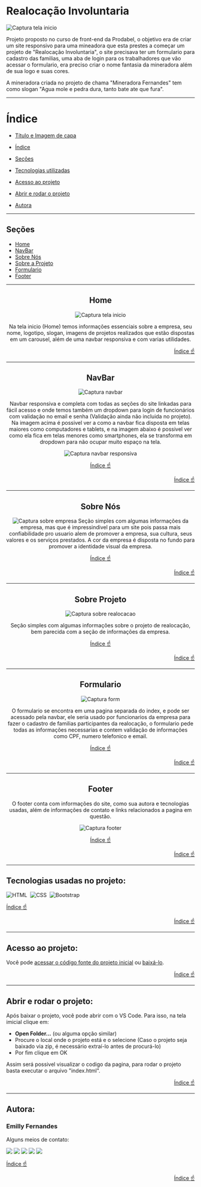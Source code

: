 # Realocação Involuntaria

![Captura tela inicio](https://user-images.githubusercontent.com/115494759/234691466-92a9f419-5951-4d00-bff4-6de200fedb84.png)


Projeto proposto no curso de front-end da Prodabel, o objetivo era de criar um site responsivo para uma mineadora que esta prestes a começar um projeto de "Realocação Involuntaria", o site precisava ter um formulario para cadastro das familias, uma aba de login para os trabalhadores que vão acessar o formulario, era preciso criar o nome fantasia da mineradora além de sua logo e suas cores.

A mineradora criada no projeto de chama "Mineradora Fernandes" tem como slogan "Agua mole e pedra dura, tanto bate ate que fura".

---
# Índice 
* [Título e Imagem de capa](#realocação-involuntaria)
* [Índice](#índice)

* [Seções](#seções)
* [Tecnologias utilizadas](#tecnologias-utilizadas)
* [Acesso ao projeto](#acesso-ao-projeto)
* [Abrir e rodar o projeto](#abrir-e-rodar-o-projeto)
* [Autora](#autora)

---
## Seções
* [Home](#home)
* [NavBar](#navbar)
* [Sobre Nós](#sobre-nós)
* [Sobre a Projeto](#sobre-projeto)
* [Formulario](#formulario)
* [Footer](#footer)

---
<div align= "center">

## Home
  
![Captura tela inicio](https://user-images.githubusercontent.com/115494759/234691356-1a92ecc2-8b0e-4046-97aa-0cfda8a6c395.png)

Na tela inicio (Home) temos informações essenciais sobre a empresa, seu nome, logotipo, slogan, imagens de projetos realizados que estão dispostas em um carousel, além de uma navbar responsiva e com varias utilidades.


  
</div>
<div align="right">

  [Índice :point_up:](#índice)
</div>


---
<div align= "center">

## NavBar
![Captura navbar](https://user-images.githubusercontent.com/115494759/234691313-bbe17f26-86a8-4496-bf81-b257749a6d40.png)

Navbar responsiva e completa com todas as seções do site linkadas para fácil acesso e onde temos também um dropdown para login de funcionários com validação no email e senha (Validação ainda não incluida no projeto). Na imagem acima é possivel ver a como a navbar fica disposta em telas maiores como computadores e tablets, e na imagem abaixo é possivel ver como ela fica em telas menores como smartphones, ela se transforma em dropdown para não ocupar muito espaço na tela.

![Captura navbar responsiva](https://user-images.githubusercontent.com/115494759/234691276-284c84af-648d-4767-a09b-da6092f0bb91.png)
 
  [Índice :point_up:](#índice)
</div>
<div align="right">

  [Índice :point_up:](#índice)
</div>

---
<div align= "center">

## Sobre Nós

![Captura sobre empresa](https://user-images.githubusercontent.com/115494759/234691220-1dbfee15-b86b-459a-a55b-616552400bed.png)
Seção simples com algumas informações da empresa, mas que é impressindivel para um site pois passa mais confiabilidade pro usuario alem de promover a empresa, sua cultura, seus valores e os serviços prestados. A cor da empresa é disposta no fundo para promover a identidade visual da empresa.
  
  [Índice :point_up:](#índice)
</div>
<div align="right">

  [Índice :point_up:](#índice)
</div>

---
<div align= "center">

## Sobre Projeto

![Captura sobre realocacao](https://user-images.githubusercontent.com/115494759/234691180-03f990b4-5a12-447b-8ffc-4b9d45446bb3.png)
  
Seção simples com algumas informações sobre o projeto de realocação, bem parecida com a seção de informações da empresa.

  [Índice :point_up:](#índice)
</div>
<div align="right">

  [Índice :point_up:](#índice)
</div>

---
<div align= "center">

## Formulario

![Captura form](https://user-images.githubusercontent.com/115494759/234690607-2c9ae92e-3259-4852-a157-09bfb1a144a0.png)

O formulario se encontra em uma pagina separada do index, e pode ser acessado pela navbar, ele seria usado por funcionarios da empresa para fazer o cadastro de familias participantes da realocação, o formulario pede todas as informações necessarias e contem validação de informações como CPF, numero telefonico e email.

  [Índice :point_up:](#índice)
</div>
<div align="right">

  [Índice :point_up:](#índice)
</div>

---
<div align= "center">

## Footer

O footer conta com informações do site, como sua autora e tecnologias usadas, além de informações de contato e links relacionados a pagina em questão.
  
![Captura footer](https://user-images.githubusercontent.com/115494759/234691018-920c876d-69f8-427c-9dfa-affcc44cfef1.png)

  [Índice :point_up:](#índice)
</div>
<div align="right">

  [Índice :point_up:](#índice)
</div>

---
<div id="tecnologias-utilizadas">

## Tecnologias usadas no projeto:
![HTML](https://img.shields.io/badge/HTML5-E34F26?style=for-the-badge&logo=html5&logoColor=white)&nbsp;
![CSS](https://img.shields.io/badge/CSS-239120?&style=for-the-badge&logo=css3&logoColor=white)&nbsp;
![Bootstrap](https://img.shields.io/badge/Bootstrap-563D7C?style=for-the-badge&logo=bootstrap&logoColor=white)&nbsp; 

   [Índice :point_up:](#índice)
</div>
<div align="right">

  [Índice :point_up:](#índice)
</div>

---
<div id="acesso-ao-projeto">

## Acesso ao projeto:

Você pode [acessar o código fonte do projeto inicial](https://github.com/emilyfas/Portfolio/find/main) ou [baixá-lo](https://github.com/emilyfas/Portfolio/archive/refs/heads/main.zip).
</div>
<div align="right">

  [Índice :point_up:](#índice)
</div>

---
<div id="abrir-e-rodar-o-projeto">

## Abrir e rodar o projeto:

Após baixar o projeto, você pode abrir com o VS Code. Para isso, na tela imicial clique em:

- **Open Folder...** (ou alguma opção similar)
- Procure o local onde o projeto está e o selecione (Caso o projeto seja baixado via zip, é necessário extraí-lo antes de procurá-lo)
- Por fim clique em OK

Assim será possivel visualizar o codigo da pagina, para rodar o projeto basta executar o arquivo "index.html".
</div>
<div align="right">

  [Índice :point_up:](#índice)
</div>

---
<div id="autora">

## Autora:
### Emilly Fernandes
Alguns meios de contato:
<div>
<a href="https://wa.me/5531989018696?text=Me+mande+um+Oi+%3A%29" target="_blank"><img src="https://img.shields.io/badge/WhatsApp-25D366?style=for-the-badge&logo=whatsapp&logoColor=white" target="_blank"></a>
<a href="https://instagram.com/emillygarai" target="_blank"><img src="https://img.shields.io/badge/-Instagram-%23E4405F?style=for-the-badge&logo=instagram&logoColor=white" target="_blank"></a>
<a href="https://twitter.com/emilly_fernads" target="_blank"><img src="https://img.shields.io/badge/Twitter-1DA1F2?style=for-the-badge&logo=twitter&logoColor=white" target="_blank"></a>
<a href = "mailto:emilly.fernandesads@gmail.com"><img src="https://img.shields.io/badge/Gmail-D14836?style=for-the-badge&logo=gmail&logoColor=white" target="_blank"></a>
<a href="https://www.linkedin.com/in/emilly-fernandes-alves-de-souza-2b451a24b" target="_blank"><img src="https://img.shields.io/badge/-LinkedIn-%230077B5?style=for-the-badge&logo=linkedin&logoColor=white" target="_blank"></a>   
</div>
</div>

[Índice :point_up:](#índice)
</div>
<div align="right">

  [Índice :point_up:](#índice)
</div>
